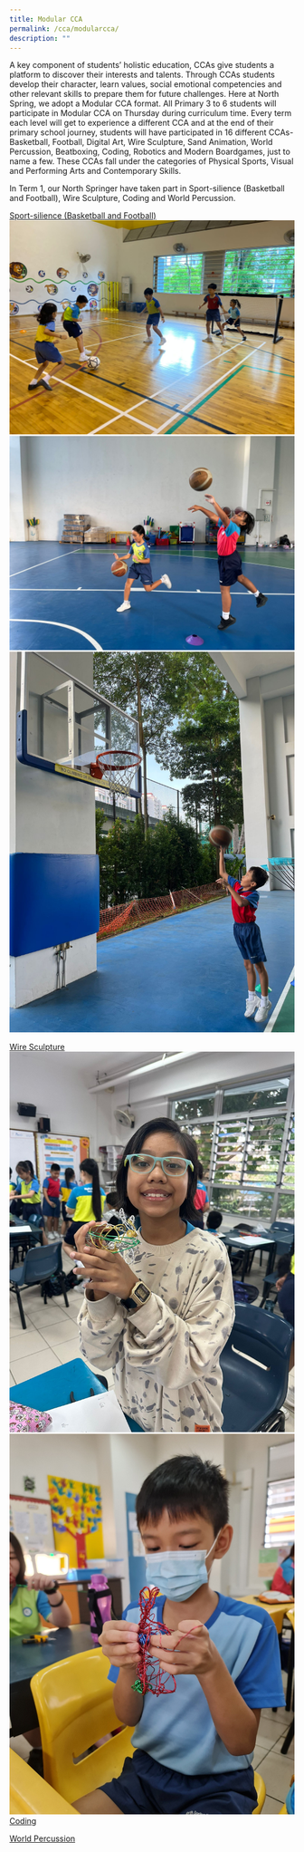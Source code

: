 ```yaml
---
title: Modular CCA
permalink: /cca/modularcca/
description: ""
---
```

A key component of students’ holistic education, CCAs give students a platform to discover their interests and talents. Through CCAs students develop their character, learn values, social emotional competencies and other relevant skills to prepare them for future challenges. Here at North Spring, we adopt a Modular CCA format. All Primary 3 to 6 students will participate in Modular CCA on Thursday during curriculum time. Every term each level will get to experience a different CCA and at the end of their primary school journey, students will have participated in 16 different CCAs- Basketball, Football, Digital Art, Wire Sculpture, Sand Animation, World Percussion, Beatboxing, Coding, Robotics and Modern Boardgames, just to name a few. These CCAs fall under the categories of Physical Sports, Visual and Performing Arts and Contemporary Skills.&nbsp; &nbsp;

In Term 1, our North Springer have taken part in Sport-silience (Basketball and Football), Wire Sculpture, Coding and World Percussion.

<u>Sport-silience (Basketball and Football)</u>
![](/images/CCA%20Page/cca%201%20%20.jpg)![](/images/CCA%20Page/cca%202%20%20.jpg)![](/images/CCA%20Page/cca%203%20%20.jpg)

<u>Wire Sculpture</u>
![](/images/CCA%20Page/cca%204%20%20.jpg)
![](/images/CCA%20Page/cca%205%20%20.jpg)
<u>Coding</u>

<u>World Percussion</u>